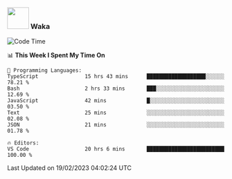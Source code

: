 ### <img src="https://media.giphy.com/media/VgCDAzcKvsR6OM0uWg/giphy.gif" width="50"> Waka

  <!--START_SECTION:waka-->
![Code Time](http://img.shields.io/badge/Code%20Time-1%2C279%20hrs-blue)

📊 **This Week I Spent My Time On** 

```text
💬 Programming Languages: 
TypeScript               15 hrs 43 mins      ███████████████████░░░░░░   78.21 % 
Bash                     2 hrs 33 mins       ███░░░░░░░░░░░░░░░░░░░░░░   12.69 % 
JavaScript               42 mins             █░░░░░░░░░░░░░░░░░░░░░░░░   03.50 % 
Text                     25 mins             ░░░░░░░░░░░░░░░░░░░░░░░░░   02.08 % 
JSON                     21 mins             ░░░░░░░░░░░░░░░░░░░░░░░░░   01.78 % 

🔥 Editors: 
VS Code                  20 hrs 6 mins       █████████████████████████   100.00 % 

```


 Last Updated on 19/02/2023 04:02:24 UTC
<!--END_SECTION:waka-->
